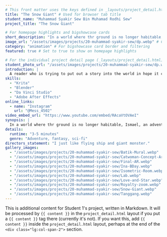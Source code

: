 ```yaml
---
# This front matter uses the keys defined in _layouts/project_detail.html
title: "The Snow Giant" # Used for browser tab title
student_name: "Muhammad Syakir Sew Bin Muhamad Rodhi Sew"
project_title: "The Snow Giant"

# For homepage highlights and bigshowcase cards
short_description: "In a world where thr ground is no longer habitable, Ismael, an adventurous orphan boy, is determined to go out on a journey to find his father, who is rumoured to have gone missing when searching for the legendary region, Syurga."
image_url: "/assets/images/projects/20-muhammad-syakir-sew/dp.webp" # Card image
category: "animation" # For bigshowcase card border and filtering
featured: true # Set to true to show on homepage highlights

# For the individual project detail page (_layouts/project_detail.html)
student_photo_url: "/assets/images/projects/20-muhammad-syakir-sew/dp.webp"
introduction: |
  A reader who is trying to put out a story into the world in hope it can also save someone the way it did him. Alright, that’s too heavy. Which one is heavier, a kilogram of feather? Or a kilogram of steel? That’s right, a kilogram of steel.
skills:
  - "Krita"
  - "Blender"
  - "Da Vinci Studio"
  - "Adobe After Effects"
online_links:
  - name: "Instagram"
    url: "@Mess_4502"
video_embed_url: "https://www.youtube.com/embed/RAcaVtOVAeI"
synopsis: |
  In a world where thr ground is no longer habitable, Ismael, an adventurous orphan boy, is determined to go out on a journey to find his father, who is rumoured to have gone missing when searching for the legendary region, Syurga. Following the guide from the old-age tale of a book called The Snow Giant, he flies on his ship and encounter wonders and dangers that the sky offers.
details:
  runtime: "3-5 minutes"
  genre: "Adventure, fantasy, sci-fi"
directors_statement: "I just like flying ship and giant monster."
gallery_images:
  - "/assets/images/projects/20-muhammad-syakir-sew/Batik-Mural.webp"
  - "/assets/images/projects/20-muhammad-syakir-sew/Catwoman-Concept-Art.webp"
  - "/assets/images/projects/20-muhammad-syakir-sew/Final-AR.webp"
  - "/assets/images/projects/20-muhammad-syakir-sew/Ina-BDay.webp"
  - "/assets/images/projects/20-muhammad-syakir-sew/Isometric-Room.webp"
  - "/assets/images/projects/20-muhammad-syakir-sew/Lab.webp"
  - "/assets/images/projects/20-muhammad-syakir-sew/Love-and-Star.webp"
  - "/assets/images/projects/20-muhammad-syakir-sew/Royalty-zoom.webp"
  - "/assets/images/projects/20-muhammad-syakir-sew/Snow-Giant.webp"
  - "/assets/images/projects/20-muhammad-syakir-sew/Tanggang.webp"
---
```

<!-- You can add more content here in Markdown if needed, it will appear after the gallery -->
This is additional content for Student 1's project, written in Markdown.
It will be processed by `{{ content }}` in the `project_detail.html` layout if you put a `{{ content }}` tag there (currently it's not).
If you want this, add `{{ content }}` inside the `project_detail.html` layout, perhaps at the end of the `<div class="lg:col-span-2">` section.